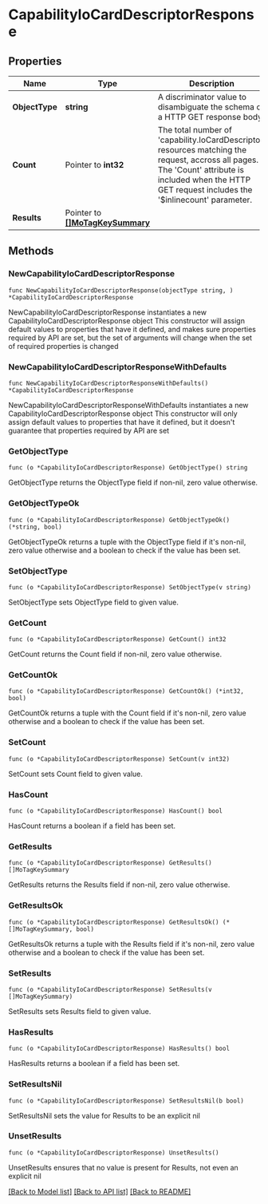 # CapabilityIoCardDescriptorResponse

## Properties

Name | Type | Description | Notes
------------ | ------------- | ------------- | -------------
**ObjectType** | **string** | A discriminator value to disambiguate the schema of a HTTP GET response body. | 
**Count** | Pointer to **int32** | The total number of &#39;capability.IoCardDescriptor&#39; resources matching the request, accross all pages. The &#39;Count&#39; attribute is included when the HTTP GET request includes the &#39;$inlinecount&#39; parameter. | [optional] 
**Results** | Pointer to [**[]MoTagKeySummary**](mo.TagKeySummary.md) |  | [optional] 

## Methods

### NewCapabilityIoCardDescriptorResponse

`func NewCapabilityIoCardDescriptorResponse(objectType string, ) *CapabilityIoCardDescriptorResponse`

NewCapabilityIoCardDescriptorResponse instantiates a new CapabilityIoCardDescriptorResponse object
This constructor will assign default values to properties that have it defined,
and makes sure properties required by API are set, but the set of arguments
will change when the set of required properties is changed

### NewCapabilityIoCardDescriptorResponseWithDefaults

`func NewCapabilityIoCardDescriptorResponseWithDefaults() *CapabilityIoCardDescriptorResponse`

NewCapabilityIoCardDescriptorResponseWithDefaults instantiates a new CapabilityIoCardDescriptorResponse object
This constructor will only assign default values to properties that have it defined,
but it doesn't guarantee that properties required by API are set

### GetObjectType

`func (o *CapabilityIoCardDescriptorResponse) GetObjectType() string`

GetObjectType returns the ObjectType field if non-nil, zero value otherwise.

### GetObjectTypeOk

`func (o *CapabilityIoCardDescriptorResponse) GetObjectTypeOk() (*string, bool)`

GetObjectTypeOk returns a tuple with the ObjectType field if it's non-nil, zero value otherwise
and a boolean to check if the value has been set.

### SetObjectType

`func (o *CapabilityIoCardDescriptorResponse) SetObjectType(v string)`

SetObjectType sets ObjectType field to given value.


### GetCount

`func (o *CapabilityIoCardDescriptorResponse) GetCount() int32`

GetCount returns the Count field if non-nil, zero value otherwise.

### GetCountOk

`func (o *CapabilityIoCardDescriptorResponse) GetCountOk() (*int32, bool)`

GetCountOk returns a tuple with the Count field if it's non-nil, zero value otherwise
and a boolean to check if the value has been set.

### SetCount

`func (o *CapabilityIoCardDescriptorResponse) SetCount(v int32)`

SetCount sets Count field to given value.

### HasCount

`func (o *CapabilityIoCardDescriptorResponse) HasCount() bool`

HasCount returns a boolean if a field has been set.

### GetResults

`func (o *CapabilityIoCardDescriptorResponse) GetResults() []MoTagKeySummary`

GetResults returns the Results field if non-nil, zero value otherwise.

### GetResultsOk

`func (o *CapabilityIoCardDescriptorResponse) GetResultsOk() (*[]MoTagKeySummary, bool)`

GetResultsOk returns a tuple with the Results field if it's non-nil, zero value otherwise
and a boolean to check if the value has been set.

### SetResults

`func (o *CapabilityIoCardDescriptorResponse) SetResults(v []MoTagKeySummary)`

SetResults sets Results field to given value.

### HasResults

`func (o *CapabilityIoCardDescriptorResponse) HasResults() bool`

HasResults returns a boolean if a field has been set.

### SetResultsNil

`func (o *CapabilityIoCardDescriptorResponse) SetResultsNil(b bool)`

 SetResultsNil sets the value for Results to be an explicit nil

### UnsetResults
`func (o *CapabilityIoCardDescriptorResponse) UnsetResults()`

UnsetResults ensures that no value is present for Results, not even an explicit nil

[[Back to Model list]](../README.md#documentation-for-models) [[Back to API list]](../README.md#documentation-for-api-endpoints) [[Back to README]](../README.md)



